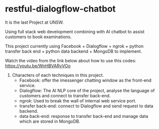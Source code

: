 # restful-dialogflow-chatbot

It is the last Project at UNSW.  

Using full stack web development combining with AI chatbot to assist customers to book examinations.  

This project currently using Facebook + Dialogflow + ngrok + python transfer back end + python data backend + MongoDB to implement.

Watch the video from the link below about how to use this codes:  
https://youtu.be/WnHBVARyVOo

1. Characters of each techniques in this project.
   - Facebook: offer the imessenger chatting window as the front-end service.
   - Dialogflow: The AI NLP core of the project, analyse the language of customers and connect to transfer back-end.
   - ngrok: Used to break the wall of internal web service port.
   - transfer back-end: connect to Dialogflow and send request to data backend.
   - data back-end: response to transfer back-end and manage data which are stored in MongoDB.
